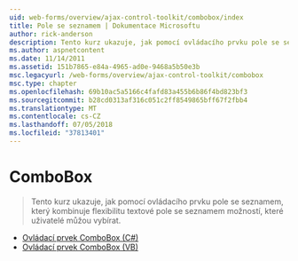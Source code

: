 ```yaml
---
uid: web-forms/overview/ajax-control-toolkit/combobox/index
title: Pole se seznamem | Dokumentace Microsoftu
author: rick-anderson
description: Tento kurz ukazuje, jak pomocí ovládacího prvku pole se seznamem, který kombinuje flexibilitu textové pole se seznamem možností, které uživatelé můžou vybírat.
ms.author: aspnetcontent
ms.date: 11/14/2011
ms.assetid: 151b7865-e84a-4965-ad0e-9468a5b50e3b
msc.legacyurl: /web-forms/overview/ajax-control-toolkit/combobox
msc.type: chapter
ms.openlocfilehash: 69b10ac5a5166c4fafd83a455b6b86f4bd823bf3
ms.sourcegitcommit: b28cd0313af316c051c2ff8549865bff67f2fbb4
ms.translationtype: MT
ms.contentlocale: cs-CZ
ms.lasthandoff: 07/05/2018
ms.locfileid: "37813401"
---
```

<a name="combobox"></a>ComboBox
====================
> Tento kurz ukazuje, jak pomocí ovládacího prvku pole se seznamem, který kombinuje flexibilitu textové pole se seznamem možností, které uživatelé můžou vybírat.


- [Ovládací prvek ComboBox (C#)](how-do-i-use-the-combobox-control-cs.md)
- [Ovládací prvek ComboBox (VB)](how-do-i-use-the-combobox-control-vb.md)
